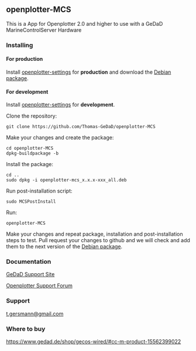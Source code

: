 ## openplotter-MCS

This is a App for Openplotter 2.0 and higher to use with a GeDaD MarineControlServer Hardware

### Installing

#### For production

Install [openplotter-settings](https://github.com/openplotter/openplotter-settings) for **production** and download the [Debian package](https://cloudsmith.io/~thomas-gersmann/repos/openplotter-mcs/packages/detail/deb/openplotter-mcs/2.1.2-dev/d=debian%252Fbuster;t=1/). 
#### For development

Install [openplotter-settings](https://github.com/openplotter/openplotter-settings) for **development**.

Clone the repository:

`git clone https://github.com/Thomas-GeDaD/openplotter-MCS`

Make your changes and create the package:

```
cd openplotter-MCS
dpkg-buildpackage -b
```

Install the package:

```
cd ..
sudo dpkg -i openplotter-mcs_x.x.x-xxx_all.deb
```

Run post-installation script:

`sudo MCSPostInstall`

Run:

`openplotter-MCS`


Make your changes and repeat package, installation and post-installation steps to test. Pull request your changes to github and we will check and add them to the next version of the [Debian package](https://cloudsmith.io/~thomas-gersmann/repos/openplotter-mcs/packages/detail/deb/openplotter-mcs/2.1.2-dev/d=debian%252Fbuster;t=1/).

### Documentation

[GeDaD Support Site](https://www.gedad.de/support/)

[Openplotter Support Forum](http://forum.openmarine.net/showthread.php?tid=1807)


### Support

t.gersmann@gmail.com


### Where to buy

https://www.gedad.de/shop/gecos-wired/#cc-m-product-15562399022


